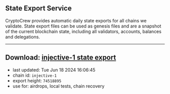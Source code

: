 ## State Export Service
CryptoCrew provides automatic daily state exports for all chains we validate. State export files can be used as genesis files and are a snapshot of the current blockchain state, including all validators, accounts, balances and delegations.

---
**Download: [injective-1 state export](https://dl-eu2.ccvalidators.com/SERVICE/injective/injective-1_export_74518895.json)**
---

- last updated: Tue Jun 18 2024 16:06:45
- chain id: `injective-1`
- export height: `74518895`
- use for: airdrops, local tests, chain recovery
